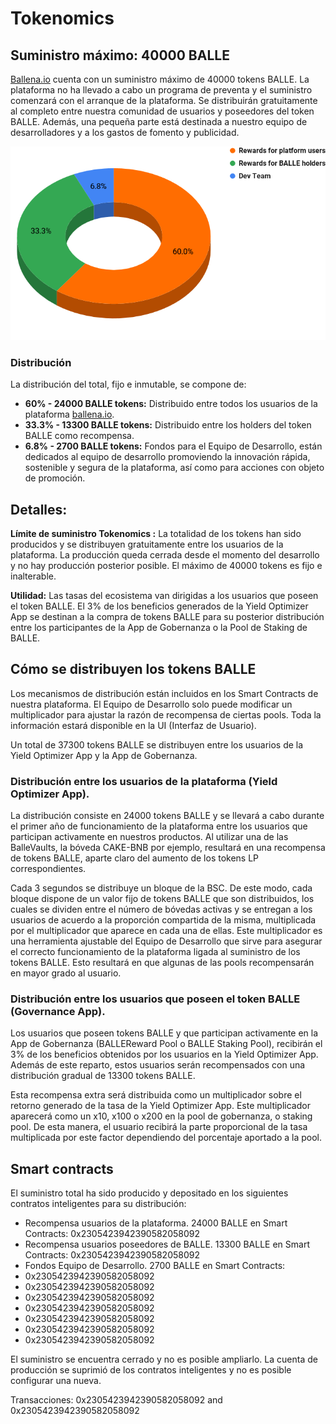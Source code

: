 # Tokenomics

## Suministro máximo: 40000 BALLE

[Ballena.io](https://ballena.io/) cuenta con un suministro máximo de 40000 tokens BALLE. La plataforma no ha llevado a cabo un programa de preventa y el suministro comenzará con el arranque de la plataforma. Se distribuirán gratuitamente al completo entre nuestra comunidad de usuarios y poseedores del token BALLE. Además, una pequeña parte está destinada a nuestro equipo de desarrolladores y a los gastos de fomento y publicidad.



![](.gitbook/assets/BALLE_Token_Distribution.png)



### **Distribución**

La distribución del total, fijo e inmutable, se compone de:

* **60% - 24000 BALLE tokens:** Distribuido entre todos los usuarios de la plataforma [ballena.io](https://ballena.io/).
* **33.3% - 13300 BALLE tokens:** Distribuido entre los holders del token BALLE como recompensa.
* **6.8% - 2700 BALLE tokens:** Fondos para el Equipo de Desarrollo, están dedicados al equipo de desarrollo promoviendo la innovación rápida, sostenible y segura de la plataforma, así como para acciones con objeto de promoción.

## Detalles:

**Límite de suministro Tokenomics :** La totalidad de los tokens han sido producidos y se distribuyen gratuitamente entre los usuarios de la plataforma. La producción queda cerrada desde el momento del desarrollo y no hay producción posterior posible. El máximo de 40000 tokens es fijo e inalterable.

**Utilidad:** Las tasas del ecosistema van dirigidas a los usuarios que poseen el token BALLE. El 3% de los beneficios generados de la Yield Optimizer App se destinan a la compra de tokens BALLE para su posterior distribución entre los participantes de la App de Gobernanza o la Pool de Staking de BALLE.



## Cómo se distribuyen los tokens BALLE

Los mecanismos de distribución están incluidos en los Smart Contracts de nuestra plataforma. El Equipo de Desarrollo solo puede modificar un multiplicador para ajustar la razón de recompensa de ciertas pools. Toda la información estará disponible en la UI \(Interfaz de Usuario\).

Un total de 37300 tokens BALLE se distribuyen entre los usuarios de la Yield Optimizer App y la App de Gobernanza.



### Distribución entre los usuarios de la plataforma \(Yield Optimizer App\).

La distribución consiste en 24000 tokens BALLE y se llevará a cabo durante el primer año de funcionamiento de la plataforma entre los usuarios que participan activamente en nuestros productos. Al utilizar una de las BalleVaults, la bóveda CAKE-BNB por ejemplo, resultará en una recompensa de tokens BALLE, aparte claro del aumento de los tokens LP correspondientes.

Cada 3 segundos se distribuye un bloque de la BSC. De este modo, cada bloque dispone de un valor fijo de tokens BALLE que son distribuidos, los cuales se dividen entre el número de bóvedas activas y se entregan a los usuarios de acuerdo a la proporción compartida de la misma, multiplicada por el multiplicador que aparece en cada una de ellas. Este multiplicador es una herramienta ajustable del Equipo de Desarrollo que sirve para asegurar el correcto funcionamiento de la plataforma ligada al suministro de los tokens BALLE. Esto resultará en que algunas de las pools recompensarán en mayor grado al usuario.



### Distribución entre los usuarios que poseen el token BALLE \(Governance App\).

Los usuarios que poseen tokens BALLE y que participan activamente en la App de Gobernanza \(BALLEReward Pool o BALLE Staking Pool\), recibirán el 3% de los beneficios obtenidos por los usuarios en la Yield Optimizer App. Además de este reparto, estos usuarios serán recompensados con una distribución gradual de 13300 tokens BALLE.

Esta recompensa extra será distribuida como un multiplicador sobre el retorno generado de la tasa de la Yield Optimizer App. Este multiplicador aparecerá como un x10, x100 o x200 en la pool de gobernanza, o staking pool. De esta manera, el usuario recibirá la parte proporcional de la tasa multiplicada por este factor dependiendo del porcentaje aportado a la pool.



## Smart contracts

El suministro total ha sido producido y depositado en los siguientes contratos inteligentes para su distribución:

* Recompensa usuarios de la plataforma. 24000 BALLE en Smart Contracts: 0x2305423942390582058092
* Recompensa usuarios poseedores de BALLE. 13300 BALLE en Smart Contracts: 0x2305423942390582058092
* Fondos Equipo de Desarrollo. 2700 BALLE en Smart Contracts:
* 0x2305423942390582058092
* 0x2305423942390582058092
* 0x2305423942390582058092
* 0x2305423942390582058092
* 0x2305423942390582058092
* 0x2305423942390582058092
* 0x2305423942390582058092

El suministro se encuentra cerrado y no es posible ampliarlo. La cuenta de producción se suprimió de los contratos inteligentes y no es posible configurar una nueva.

Transacciones: 0x2305423942390582058092 and 0x2305423942390582058092







